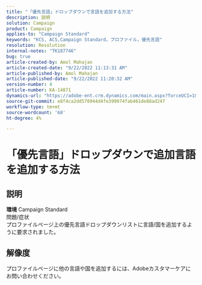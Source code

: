 ```yaml
---
title: "「優先言語」ドロップダウンで言語を追加する方法"
description: 説明
solution: Campaign
product: Campaign
applies-to: "Campaign Standard"
keywords: "KCS, ACS,Campaign Standard，プロファイル，優先言語"
resolution: Resolution
internal-notes: "TK187746"
bug: true
article-created-by: Amol Mahajan
article-created-date: "9/22/2022 11:13:31 AM"
article-published-by: Amol Mahajan
article-published-date: "9/22/2022 11:20:32 AM"
version-number: 4
article-number: KA-14871
dynamics-url: "https://adobe-ent.crm.dynamics.com/main.aspx?forceUCI=1&pagetype=entityrecord&etn=knowledgearticle&id=499d7f92-673a-ed11-9db0-002248086d3d"
source-git-commit: e8f4ca2dd578944d4fe399074fab461de88ad247
workflow-type: tm+mt
source-wordcount: '68'
ht-degree: 4%

---
```


# 「優先言語」ドロップダウンで追加言語を追加する方法

## 説明

<b>環境</b>
Campaign Standard
<br>問題/症状<br>
プロファイルページ上の優先言語ドロップダウンリストに言語/国を追加するように要求されました。


## 解像度


プロファイルページに他の言語や国を追加するには、Adobeカスタマーケアにお問い合わせください。

